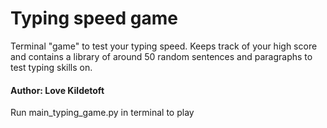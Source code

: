 # Typing speed game
Terminal "game" to test your typing speed. Keeps track of your high score and contains a library of around 50 random sentences and paragraphs to test typing skills on.
#### Author: Love Kildetoft

Run main_typing_game.py in terminal to play
